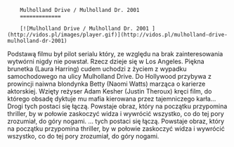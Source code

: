 
        Mulholland Drive / Mulholland Dr. 2001 
        =============
        
        [![Mulholland Drive / Mulholland Dr. 2001 ](http://vidos.pl/images/player.gif)](http://vidos.pl/mulholland-drive-mulholland-dr-2001)
        
        
 Podstawą filmu był pilot serialu który, ze względu na brak zainteresowania wytwórni nigdy nie powstał. Rzecz dzieje się w Los Angeles. Piękna brunetka (Laura Harring) cudem uchodzi z życiem z wypadku samochodowego na ulicy Mulholland Drive. Do Hollywood przybywa z prowincji naiwna blondynka Betty (Naomi Watts) marząca o karierze aktorskiej. Wzięty reżyser Adam Kesher (Justin Theroux) kręci film, do którego obsadę dyktuje mu mafia kierowana przez tajemniczego karła... Drogi tych postaci się łączą. Powstaje obraz, który na początku przypomina thriller, by w połowie zaskoczyć widza i wywrócić wszystko, co do tej pory zrozumiał, do góry nogami.   ... tych postaci się łączą. Powstaje obraz, który na początku przypomina thriller, by w połowie zaskoczyć widza i wywrócić wszystko, co do tej pory zrozumiał, do góry nogami.
    